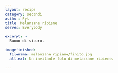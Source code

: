 ```yaml
---
layout: recipe
category: secondi
author: Pyt
title: Melanzane ripiene
serves: Everybody

excerpt: >
  Buono di sicuro.

imagefinished:
  filename: melanzane_ripiene/finito.jpg
  alttext: Un invitante foto di melanzane ripiene.

---
```

